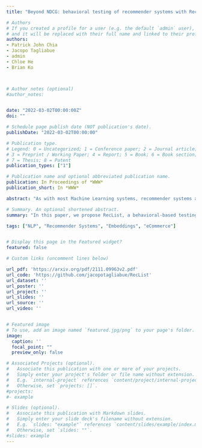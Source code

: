 ```yaml
---
title: "Beyond NDCG: behavioral testing of recommender systems with RecList"

# Authors
# If you created a profile for a user (e.g. the default `admin` user), write the username (folder name) here
# and it will be replaced with their full name and linked to their profile.
authors:
- Patrick John Chia
- Jacopo Tagliabue
- admin
- Chloe He
- Brian Ko



# Author notes (optional)
#author_notes:


date: "2022-03-02T00:00:00Z"
doi: ""

# Schedule page publish date (NOT publication's date).
publishDate: "2022-03-02T00:00:00"

# Publication type.
# Legend: 0 = Uncategorized; 1 = Conference paper; 2 = Journal article;
# 3 = Preprint / Working Paper; 4 = Report; 5 = Book; 6 = Book section;
# 7 = Thesis; 8 = Patent
publication_types: ["1"]

# Publication name and optional abbreviated publication name.
publication: In Proceedings of *WWW*
publication_short: In *WWW*

abstract: "As with most Machine Learning systems, recommender systems are typically evaluated through performance metrics computed over held-out data points. However, real-world behavior is undoubtedly nuanced: ad hoc error analysis and deployment-specific tests must be employed to ensure the desired quality in actual deployments. In this paper, we propose RecList, a behavioral-based testing methodology. RecList organizes recommender systems by use case and introduces a general plug-and-play procedure to scale up behavioral testing. We demonstrate its capabilities by analyzing known algorithms and black-box commercial systems, and we release RecList as an open source, extensible package for the community."

# Summary. An optional shortened abstract.
summary: "In this paper, we propose RecList, a behavioral-based testing methodology. RecList organizes recommender systems by use case and introduces a general plug-and-play procedure to scale up behavioral testing. We demonstrate its capabilities by analyzing known algorithms and black-box commercial systems, and we release RecList as an open source, extensible package for the community."

tags: ["NLP", "Recommender Systems", "Embeddings", "eCommerce"]


# Display this page in the Featured widget?
featured: false

# Custom links (uncomment lines below)

url_pdf: 'https://arxiv.org/pdf/2111.09963v2.pdf'
url_code: 'https://github.com/jacopotagliabue/RecList'
url_dataset: ''
url_poster: ''
url_project: ''
url_slides: ''
url_source: ''
url_video: ''


# Featured image
# To use, add an image named `featured.jpg/png` to your page's folder.
image:
  caption: ''
  focal_point: ""
  preview_only: false

# Associated Projects (optional).
#   Associate this publication with one or more of your projects.
#   Simply enter your project's folder or file name without extension.
#   E.g. `internal-project` references `content/project/internal-project/index.md`.
#   Otherwise, set `projects: []`.
#projects:
#- example

# Slides (optional).
#   Associate this publication with Markdown slides.
#   Simply enter your slide deck's filename without extension.
#   E.g. `slides: "example"` references `content/slides/example/index.md`.
#   Otherwise, set `slides: ""`.
#slides: example
---
```

